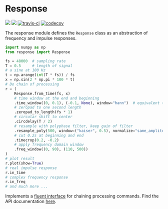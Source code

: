 Response
========

[![](https://img.shields.io/pypi/l/response.svg?style=flat)](https://pypi.org/project/response/)
[![](https://img.shields.io/pypi/v/response.svg?style=flat)](https://pypi.org/project/response/)
[![travis-ci](https://travis-ci.org/fhchl/Response.svg?branch=master)](https://travis-ci.org/fhchl/Response)
[![codecov](https://codecov.io/gh/fhchl/Response/branch/master/graph/badge.svg)](https://codecov.io/gh/fhchl/Response)

The response module defines the `Response` class as an abstraction of frequency and
impulse responses.

```python
import numpy as np
from response import Response

fs = 48000  # sampling rate
T = 0.5     # length of signal
# a sine at 100 Hz
t = np.arange(int(T * fs)) / fs
x = np.sin(2 * np.pi * 100 * t)
# Do chain of processing
r = (
    Response.from_time(fs, x)
    # time window at the end and beginning
    .time_window((0, 0.1), (-0.1, None), window="hann")  # equivalent to Tukey window
    # zeropad to one second length
    .zeropad_to_length(fs * 1)
    # circular shift to center
    .circdelay(T / 2)
    # resample with polyphase filter, keep gain of filter
    .resample_poly(500, window=("kaiser", 0.5), normalize="same_amplitude")
    # cut 0.2s at beginning and end
    .timecrop(0.2, -0.2)
    # apply frequency domain window
    .freq_window((0, 90), (110, 500))
)
# plot result
r.plot(show=True)
# real impulse response
r.in_time
# complex frequency response
r.in_freq
# and much more ...
```

Implements a [fluent interface][1] for chaining processing commands. Find the API documentation [here][2].

[1]: https://en.wikipedia.org/wiki/Fluent_interface
[2]: https://fhchl.github.io/Response/
